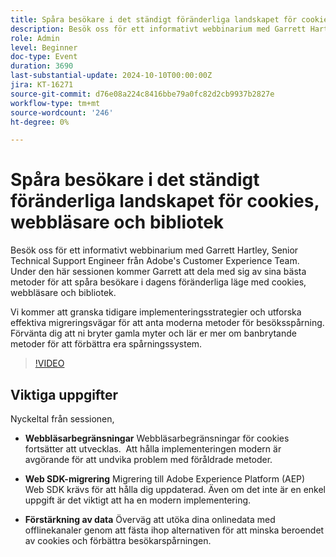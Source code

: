 ```yaml
---
title: Spåra besökare i det ständigt föränderliga landskapet för cookies, webbläsare och bibliotek
description: Besök oss för ett informativt webbinarium med Garrett Hartley, Senior Technical Support Engineer från Adobe's Customer Experience Team. Under den här sessionen kommer Garrett att dela med sig av sina bästa metoder för att spåra besökare i dagens föränderliga läge med cookies, webbläsare och bibliotek. Vi kommer att granska tidigare implementeringsstrategier och utforska effektiva migreringsvägar för att anta moderna metoder för besökarspårning. Förvänta dig att ni bryter gamla myter och lär er mer om banbrytande metoder för att förbättra era spårningssystem.
role: Admin
level: Beginner
doc-type: Event
duration: 3690
last-substantial-update: 2024-10-10T00:00:00Z
jira: KT-16271
source-git-commit: d76e08a224c8416bbe79a0fc82d2cb9937b2827e
workflow-type: tm+mt
source-wordcount: '246'
ht-degree: 0%

---
```



# Spåra besökare i det ständigt föränderliga landskapet för cookies, webbläsare och bibliotek

Besök oss för ett informativt webbinarium med Garrett Hartley, Senior Technical Support Engineer från Adobe&#39;s Customer Experience Team. Under den här sessionen kommer Garrett att dela med sig av sina bästa metoder för att spåra besökare i dagens föränderliga läge med cookies, webbläsare och bibliotek.

Vi kommer att granska tidigare implementeringsstrategier och utforska effektiva migreringsvägar för att anta moderna metoder för besöksspårning. Förvänta dig att ni bryter gamla myter och lär er mer om banbrytande metoder för att förbättra era spårningssystem.

>[!VIDEO](https://video.tv.adobe.com/v/3434925/?learn=on)

## Viktiga uppgifter

Nyckeltal från sessionen,

* **Webbläsarbegränsningar** Webbläsarbegränsningar för cookies fortsätter att utvecklas. &#x200B; Att hålla implementeringen modern är avgörande för att undvika problem med föråldrade metoder. &#x200B;

* **Web SDK-migrering** Migrering till Adobe Experience Platform (AEP) Web SDK krävs för att hålla dig uppdaterad. Även om det inte är en enkel uppgift är det viktigt att ha en modern implementering. &#x200B;

* **Förstärkning av data** Överväg att utöka dina onlinedata med offlinekanaler genom att fästa ihop alternativen för att minska beroendet av cookies och förbättra besökarspårningen. &#x200B;

